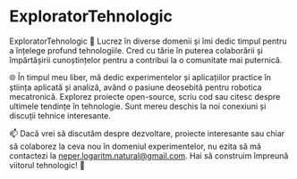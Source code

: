 # ExploratorTehnologic
ExploratorTehnologic
🚀 Lucrez în diverse domenii și îmi dedic timpul pentru a înțelege profund tehnologiile. Cred cu tărie în puterea colaborării și împărtășirii cunoștințelor pentru a contribui la o comunitate mai puternică.

🌐 În timpul meu liber, mă dedic experimentelor și aplicațiilor practice în știința aplicată și analiză, având o pasiune deosebită pentru robotica mecatronică. Explorez proiecte open-source, scriu cod sau citesc despre ultimele tendințe în tehnologie. Sunt mereu deschis la noi conexiuni și discuții tehnice interesante.

📫 Dacă vrei să discutăm despre dezvoltare, proiecte interesante sau chiar să colaborez la ceva nou în domeniul experimentelor, nu ezita să mă contactezi la neper.logaritm.natural@gmail.com. Hai să construim împreună viitorul tehnologic! 🌟
